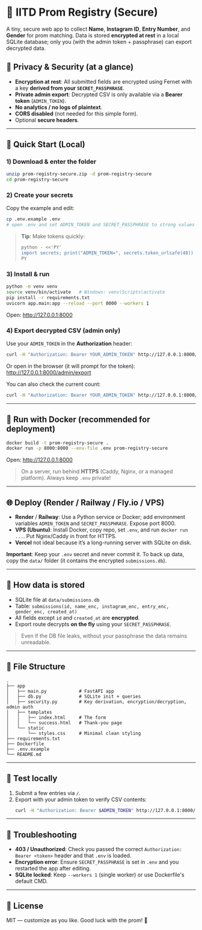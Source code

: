 # 🎉 IITD Prom Registry (Secure)

A tiny, secure web app to collect **Name**, **Instagram ID**, **Entry Number**, and **Gender** for prom matching.
Data is stored **encrypted at rest** in a local SQLite database; only you (with the admin token + passphrase) can export decrypted data.

## 🔐 Privacy & Security (at a glance)
- **Encryption at rest**: All submitted fields are encrypted using Fernet with a key **derived from your `SECRET_PASSPHRASE`**.
- **Private admin export**: Decrypted CSV is only available via a **Bearer token** (`ADMIN_TOKEN`).
- **No analytics / no logs of plaintext**.
- **CORS disabled** (not needed for this simple form).
- Optional **secure headers**.

---

## 🚀 Quick Start (Local)

### 1) Download & enter the folder
```bash
unzip prom-registry-secure.zip -d prom-registry-secure
cd prom-registry-secure
```

### 2) Create your secrets
Copy the example and edit:
```bash
cp .env.example .env
# open .env and set ADMIN_TOKEN and SECRET_PASSPHRASE to strong values
```

> **Tip**: Make tokens quickly:
> ```bash
> python - <<'PY'
> import secrets; print("ADMIN_TOKEN=", secrets.token_urlsafe(48))
> PY
> ```

### 3) Install & run
```bash
python -m venv venv
source venv/bin/activate   # Windows: venv\Scripts\activate
pip install -r requirements.txt
uvicorn app.main:app --reload --port 8000 --workers 1
```
Open: http://127.0.0.1:8000

### 4) Export decrypted CSV (admin only)
Use your `ADMIN_TOKEN` in the **Authorization** header:
```bash
curl -H "Authorization: Bearer YOUR_ADMIN_TOKEN" http://127.0.0.1:8000/admin/export -o submissions.csv
```
Or open in the browser (it will prompt for the token):
http://127.0.0.1:8000/admin/export

You can also check the current count:
```bash
curl -H "Authorization: Bearer YOUR_ADMIN_TOKEN" http://127.0.0.1:8000/admin/count
```

---

## 🐳 Run with Docker (recommended for deployment)

```bash
docker build -t prom-registry-secure .
docker run -p 8000:8000 --env-file .env prom-registry-secure
```
Open: http://127.0.0.1:8000

> On a server, run behind **HTTPS** (Caddy, Nginx, or a managed platform). Always keep `.env` private!

---

## 🌐 Deploy (Render / Railway / Fly.io / VPS)

- **Render** / **Railway**: Use a Python service or Docker; add environment variables `ADMIN_TOKEN` and `SECRET_PASSPHRASE`. Expose port 8000.
- **VPS (Ubuntu)**: Install Docker, copy repo, set `.env`, and run `docker run ...`. Put Nginx/Caddy in front for HTTPS.
- **Vercel** not ideal because it’s a long-running server with SQLite on disk.

**Important**: Keep your `.env` secret and never commit it. To back up data, copy the `data/` folder (it contains the encrypted `submissions.db`).

---

## 🔎 How data is stored
- SQLite file at `data/submissions.db`
- Table: `submissions(id, name_enc, instagram_enc, entry_enc, gender_enc, created_at)`
- All fields except `id` and `created_at` are **encrypted**.
- Export route decrypts **on the fly** using your `SECRET_PASSPHRASE`.

> Even if the DB file leaks, without your passphrase the data remains unreadable.

---

## 🧰 File Structure
```
.
├── app
│   ├── main.py            # FastAPI app
│   ├── db.py              # SQLite init + queries
│   ├── security.py        # Key derivation, encryption/decryption, admin auth
│   ├── templates
│   │   ├── index.html     # The form
│   │   └── success.html   # Thank-you page
│   └── static
│       └── styles.css     # Minimal clean styling
├── requirements.txt
├── Dockerfile
├── .env.example
└── README.md
```

---

## 🧪 Test locally
1. Submit a few entries via `/`.
2. Export with your admin token to verify CSV contents:
    ```bash
    curl -H "Authorization: Bearer $ADMIN_TOKEN" http://127.0.0.1:8000/admin/export
    ```

---

## 🧯 Troubleshooting
- **403 / Unauthorized**: Check you passed the correct `Authorization: Bearer <token>` header and that `.env` is loaded.
- **Encryption error**: Ensure `SECRET_PASSPHRASE` is set in `.env` and you restarted the app after editing.
- **SQLite locked**: Keep `--workers 1` (single worker) or use Dockerfile's default CMD.

---

## 📜 License
MIT — customize as you like. Good luck with the prom! 🎈
